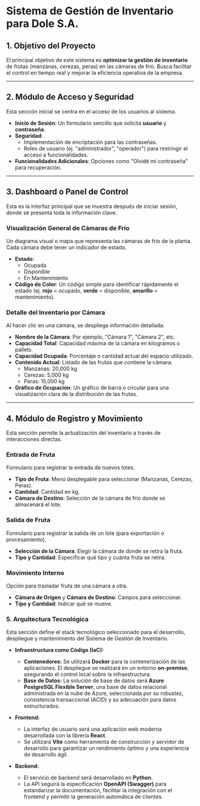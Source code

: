 # Sistema de Gestión de Inventario para Dole S.A.

## 1. Objetivo del Proyecto

El principal objetivo de este sistema es **optimizar la gestión de inventario** de frutas (manzanas, cerezas, peras) en las cámaras de frío. Busca facilitar el control en tiempo real y mejorar la eficiencia operativa de la empresa.

---

## 2. Módulo de Acceso y Seguridad

Esta sección inicial se centra en el acceso de los usuarios al sistema.

* **Inicio de Sesión**: Un formulario sencillo que solicita **usuario** y **contraseña**.
* **Seguridad**:
    * Implementación de encriptación para las contraseñas.
    * Roles de usuario (ej. "administrador", "operador") para restringir el acceso a funcionalidades.
* **Funcionalidades Adicionales**: Opciones como "Olvidé mi contraseña" para recuperación.

---

## 3. Dashboard o Panel de Control

Esta es la interfaz principal que se muestra después de iniciar sesión, donde se presenta toda la información clave.

### Visualización General de Cámaras de Frío

Un diagrama visual o mapa que representa las cámaras de frío de la planta. Cada cámara debe tener un indicador de estado.

* **Estado**:
    * Ocupada
    * Disponible
    * En Mantenimiento
* **Código de Color**: Un código simple para identificar rápidamente el estado (ej. **rojo** = ocupado, **verde** = disponible, **amarillo** = mantenimiento).

### Detalle del Inventario por Cámara

Al hacer clic en una cámara, se despliega información detallada.

* **Nombre de la Cámara**: Por ejemplo, "Cámara 1", "Cámara 2", etc.
* **Capacidad Total**: Capacidad máxima de la cámara en kilogramos o pallets.
* **Capacidad Ocupada**: Porcentaje o cantidad actual del espacio utilizado.
* **Contenido Actual**: Listado de las frutas que contiene la cámara.
    * Manzanas: 20,000 kg
    * Cerezas: 5,000 kg
    * Peras: 15,000 kg
* **Gráfico de Ocupación**: Un gráfico de barra o circular para una visualización clara de la distribución de las frutas.

---

## 4. Módulo de Registro y Movimiento

Esta sección permite la actualización del inventario a través de interacciones directas.

### Entrada de Fruta

Formulario para registrar la entrada de nuevos lotes.

* **Tipo de Fruta**: Menú desplegable para seleccionar (Manzanas, Cerezas, Peras).
* **Cantidad**: Cantidad en kg.
* **Cámara de Destino**: Selección de la cámara de frío donde se almacenará el lote.

### Salida de Fruta

Formulario para registrar la salida de un lote (para exportación o procesamiento).

* **Selección de la Cámara**: Elegir la cámara de donde se retira la fruta.
* **Tipo y Cantidad**: Especificar qué tipo y cuánta fruta se retira.

### Movimiento Interno

Opción para trasladar fruta de una cámara a otra.

* **Cámara de Origen** y **Cámara de Destino**: Campos para seleccionar.
* **Tipo y Cantidad**: Indicar qué se mueve.

### 5. Arquitectura Tecnológica

Esta sección define el stack tecnológico seleccionado para el desarrollo, despliegue y mantenimiento del Sistema de Gestión de Inventario.

* **Infraestructura como Código (IaC):**
    * **Contenedores:** Se utilizará **Docker** para la contenerización de las aplicaciones. El despliegue se realizará en un entorno **on-premise**, asegurando el control local sobre la infraestructura.
    * **Base de Datos:** La solución de base de datos será **Azure PostgreSQL Flexible Server**, una base de datos relacional administrada en la nube de Azure, seleccionada por su robustez, consistencia transaccional (ACID) y su adecuación para datos estructurados.

* **Frontend:**
    * La interfaz de usuario será una aplicación web moderna desarrollada con la librería **React**.
    * Se utilizará **Vite** como herramienta de construcción y servidor de desarrollo para garantizar un rendimiento óptimo y una experiencia de desarrollo ágil.

* **Backend:**
    * El servicio de backend será desarrollado en **Python**.
    * La API seguirá la especificación **OpenAPI (Swagger)** para estandarizar la documentación, facilitar la integración con el frontend y permitir la generación automática de clientes.















